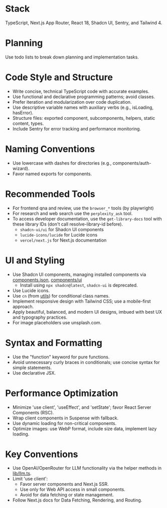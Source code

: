 # Stack

TypeScript, Next.js App Router, React 18, Shadcn UI, Sentry, and Tailwind 4.

# Planning

Use todo lists to break down planning and implementation tasks.

# Code Style and Structure

- Write concise, technical TypeScript code with accurate examples.
- Use functional and declarative programming patterns; avoid classes.
- Prefer iteration and modularization over code duplication.
- Use descriptive variable names with auxiliary verbs (e.g., isLoading, hasError).
- Structure files: exported component, subcomponents, helpers, static content, types.
- Include Sentry for error tracking and performance monitoring.

# Naming Conventions

- Use lowercase with dashes for directories (e.g., components/auth-wizard).
- Favor named exports for components.

# Recommended Tools

- For frontend qna and review, use the `browser_*` tools (by playwright)
- For research and web search use the `perplexity_ask` tool.
- To access developer documentation, use the `get-library-docs` tool with these library IDs (don't call resolve-library-id before).
  - `shadcn-ui/ui` for Shadcn UI components
  - `lucide-icons/lucide` for Lucide icons
  - `vercel/next.js` for Next.js documentation

# UI and Styling

- Use Shadcn UI components, managing installed components via [components.json](../components.json), [components/ui](../src/components/ui/)
  - Install using `npx shadcn@latest`, `shadcn-ui` is deprecated.
- Use Lucide icons.
- Use `cn` (from [utils](../src/lib/utils.ts)) for conditional class names.
- Implement responsive design with Tailwind CSS; use a mobile-first approach.
- Apply beautiful, balanced, and modern UI designs, imbued with best UX and typography practices.
- For image placeholders use unsplash.com.

# Syntax and Formatting

- Use the "function" keyword for pure functions.
- Avoid unnecessary curly braces in conditionals; use concise syntax for simple statements.
- Use declarative JSX.

# Performance Optimization

- Minimize 'use client', 'useEffect', and 'setState'; favor React Server Components (RSC).
- Wrap client components in Suspense with fallback.
- Use dynamic loading for non-critical components.
- Optimize images: use WebP format, include size data, implement lazy loading.

# Key Conventions

- Use OpenAI/OpenRouter for LLM functionality via the helper methods in [lib/llm.ts](/Users/digitarald/Developer/frontend-vibes/src/lib/llm.ts).
- Limit 'use client':
  - Favor server components and Next.js SSR.
  - Use only for Web API access in small components.
  - Avoid for data fetching or state management.
- Follow Next.js docs for Data Fetching, Rendering, and Routing.
